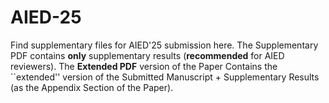# AIED-25
Find supplementary files for AIED'25 submission here. The Supplementary PDF contains **only** supplementary results (**recommended** for AIED reviewers). The **Extended PDF** version of the Paper Contains the ``extended'' version of  the Submitted Manuscript + Supplementary Results (as the Appendix Section of the Paper). 
